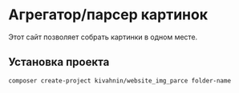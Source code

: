 Агрегатор/парсер картинок
=========================

Этот сайт позволяет собрать картинки в одном месте.

Установка проекта
-----------------

    composer create-project kivahnin/website_img_parce folder-name
